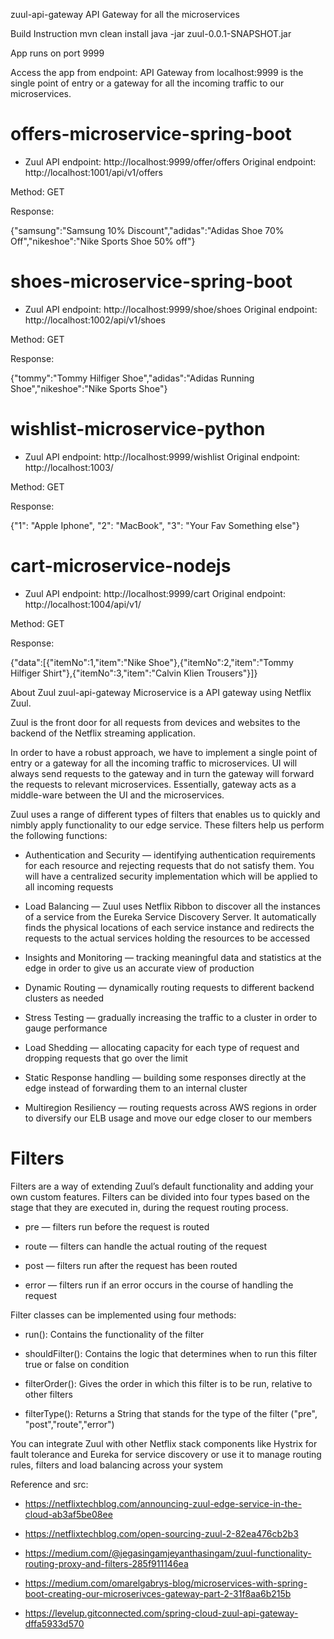 zuul-api-gateway
API Gateway for all the microservices

Build Instruction
mvn clean install
java -jar zuul-0.0.1-SNAPSHOT.jar

App runs on port 9999

Access the app from endpoint: API Gateway from localhost:9999 is the single point of entry or a gateway for all the incoming traffic to our microservices.

# offers-microservice-spring-boot

- Zuul API endpoint:  http://localhost:9999/offer/offers
  Original endpoint: http://localhost:1001/api/v1/offers

Method: GET

Response:

{"samsung":"Samsung 10% Discount","adidas":"Adidas Shoe 70% Off","nikeshoe":"Nike Sports Shoe 50% off"}

# shoes-microservice-spring-boot

- Zuul API endpoint:  http://localhost:9999/shoe/shoes
  Original endpoint: http://localhost:1002/api/v1/shoes

Method: GET

Response:

{"tommy":"Tommy Hilfiger Shoe","adidas":"Adidas Running Shoe","nikeshoe":"Nike Sports Shoe"}

# wishlist-microservice-python

- Zuul API endpoint:  http://localhost:9999/wishlist
  Original endpoint: http://localhost:1003/

Method: GET

Response:

{"1": "Apple Iphone", "2": "MacBook", "3": "Your Fav Something else"}

# cart-microservice-nodejs

- Zuul API endpoint:  http://localhost:9999/cart
  Original endpoint: http://localhost:1004/api/v1/

Method: GET

Response:

{"data":[{"itemNo":1,"item":"Nike Shoe"},{"itemNo":2,"item":"Tommy Hilfiger Shirt"},{"itemNo":3,"item":"Calvin Klien Trousers"}]}

About Zuul
zuul-api-gateway Microservice is a API gateway using Netflix Zuul.

Zuul is the front door for all requests from devices and websites to the backend of the Netflix streaming application.

In order to have a robust approach, we have to implement a single point of entry or a gateway for all the incoming traffic to microservices. UI will always send requests to the gateway and in turn the gateway will forward the requests to relevant microservices. Essentially, gateway acts as a middle-ware between the UI and the microservices.

Zuul uses a range of different types of filters that enables us to quickly and nimbly apply functionality to our edge service. These filters help us perform the following functions:

- Authentication and Security — identifying authentication requirements for each
  resource and rejecting requests that do not satisfy them. You will have a centralized security implementation which will be applied to all incoming requests

- Load Balancing — Zuul uses Netflix Ribbon to discover all the instances of a 
  service from the Eureka Service Discovery Server. It automatically finds the physical locations of each service instance and redirects the requests to the actual services holding the resources to be accessed

- Insights and Monitoring — tracking meaningful data and statistics at the edge
  in order to give us an accurate view of production

- Dynamic Routing — dynamically routing requests to different backend clusters as
  needed

- Stress Testing — gradually increasing the traffic to a cluster in order to 
  gauge performance

- Load Shedding — allocating capacity for each type of request and dropping 
  requests that go over the limit

- Static Response handling — building some responses directly at the edge instead
  of forwarding them to an internal cluster

- Multiregion Resiliency — routing requests across AWS regions in order to
  diversify our ELB usage and move our edge closer to our members

# Filters

Filters are a way of extending Zuul’s default functionality and adding your own custom features. Filters can be divided into four types based on the stage that they are executed in, during the request routing process.

- pre — filters run before the request is routed

- route — filters can handle the actual routing of the request

- post — filters run after the request has been routed

- error — filters run if an error occurs in the course of handling the request

Filter classes can be implemented using four methods:

- run(): Contains the functionality of the filter

- shouldFilter(): Contains the logic that determines when to run this filter true
  or false on condition

- filterOrder(): Gives the order in which this filter is to be run, relative to
  other filters

- filterType(): Returns a String that stands for the type of the filter ("pre",
  "post","route","error")

You can integrate Zuul with other Netflix stack components like Hystrix for fault tolerance and Eureka for service discovery or use it to manage routing rules, filters and load balancing across your system

Reference and src:

- https://netflixtechblog.com/announcing-zuul-edge-service-in-the-cloud-ab3af5be08ee

- https://netflixtechblog.com/open-sourcing-zuul-2-82ea476cb2b3

- https://medium.com/@jegasingamjeyanthasingam/zuul-functionality-routing-proxy-and-filters-285f911146ea

- https://medium.com/omarelgabrys-blog/microservices-with-spring-boot-creating-our-microserivces-gateway-part-2-31f8aa6b215b

- https://levelup.gitconnected.com/spring-cloud-zuul-api-gateway-dffa5933d570